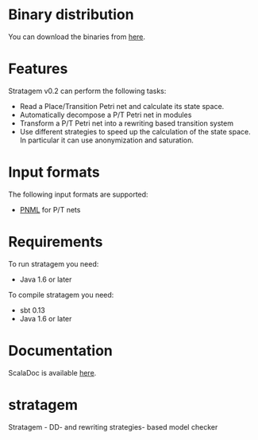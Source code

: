 Binary distribution
===================

You can download the binaries from [here](https://sourceforge.net/projects/stratagem-mc/).

Features
========

Stratagem v0.2 can perform the following tasks:

- Read a Place/Transition Petri net and calculate its state space.
- Automatically decompose a P/T Petri net in modules
- Transform a P/T Petri net into a rewriting based transition system
- Use different strategies to speed up the calculation of the state space. In particular it can use anonymization and saturation.

Input formats
=============

The following input formats are supported:

- [PNML](http://www.pnml.org) for P/T nets


Requirements
============

To run stratagem you need:

- Java 1.6 or later

To compile stratagem you need:

- sbt 0.13
- Java 1.6 or later

Documentation
=============

ScalaDoc is available [here](http://alpina.unige.ch/jenkins/job/stratagem/javadoc/?#package).

stratagem
=========

Stratagem - DD- and rewriting strategies- based model checker

